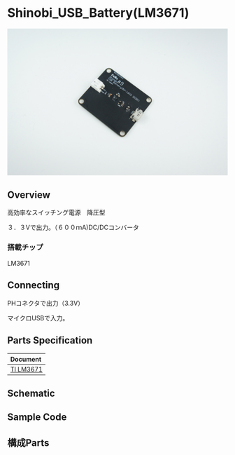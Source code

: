 # Shinobi_USB_Battery(LM3671)

![](/img/Shinobi_Power/Shinobi_power_LM3761.JPG)
<!--COLORME-->

## Overview

高効率なスイッチング電源　降圧型

３．３Vで出力。（６００ｍA)DC/DCコンバータ


### 搭載チップ

LM3671

## Connecting

PHコネクタで出力（3.3V）

マイクロUSBで入力。

## Parts Specification
| Document |
|:--|
| [TI LM3671](http://www.tij.co.jp/product/jp/LM3671) |

## Schematic

## Sample Code

## 構成Parts
